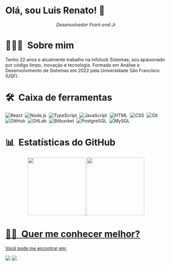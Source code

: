 # Olá, sou Luis Renato! 🚀
<p align="center">
  <em>Desenvolvedor Front-end Jr</em>
</p>

 # 👩🏾‍💻 &nbsp;Sobre mim
 Tenho 22 anos e atualmente trabalho na Infoluck Sistemas, sou apaixonado por código limpo, inovação e tecnologia. Formado em Análise e Desenvolvimento de Sistemas em 2022 pela Universidade São Francisco (USF). 


# 🛠 &nbsp;Caixa de ferramentas

![React](https://img.shields.io/badge/-React-05122A?style=flat&logo=react)&nbsp;
![Node.js](https://img.shields.io/badge/-Node.js-05122A?style=flat&logo=node.js)&nbsp;
![TypeScript](https://img.shields.io/badge/-TypeScript-05122A?style=flat&logo=typescript)&nbsp;
![JavaScript](https://img.shields.io/badge/-JavaScript-05122A?style=flat&logo=javascript)&nbsp;
![HTML](https://img.shields.io/badge/-HTML-05122A?style=flat&logo=HTML5)&nbsp;
![CSS](https://img.shields.io/badge/-CSS-05122A?style=flat&logo=CSS3&logoColor=1572B6)&nbsp;
![Git](https://img.shields.io/badge/-Git-05122A?style=flat&logo=git)&nbsp;
![GitHub](https://img.shields.io/badge/-GitHub-05122A?style=flat&logo=github)&nbsp;
![GitLab](https://img.shields.io/badge/-GitLab-05122A?style=flat&logo=gitlab)&nbsp;
![Bitbucket](https://img.shields.io/badge/-Bitbucket-05122A?style=flat&logo=bitbucket)&nbsp;
![PostgreSQL](https://img.shields.io/badge/-PostgreSQL-05122A?style=flat&logo=postgresql&logoColor=336791)&nbsp;
![MySQL](https://img.shields.io/badge/-MySQL-05122A?style=flat&logo=mysql&logoColor=white)&nbsp;


# 📊 &nbsp;Estatísticas do GitHub 
<p align="center">
<a href="https://github.com/frontfabi">
  <img height="180em" src="https://github-readme-stats-eight-theta.vercel.app/api?username=luisrenato02&show_icons=true&theme=radical&include_all_commits=true&count_private=true"/>
  <img height="180em" src="https://github-readme-stats-eight-theta.vercel.app/api/top-langs/?username=luisrenato02&layout=compact&langs_count=8&theme=radical"/>
</aluisrenato02
</p>


# 🤝🏻 &nbsp;Quer me conhecer melhor?

Você pode me encontrar em:

<div> 
 
  <a href="https://instagram.com/luistoniatisb" target="_blank"><img src="https://img.shields.io/badge/-Instagram-%23E4405F?style=for-the-badge&logo=instagram&logoColor=white" target="_blank"></a>
  <a href="https://www.linkedin.com/in/luis-renato-toniati" target="_blank"><img src="https://img.shields.io/badge/-LinkedIn-%230077B5?style=for-the-badge&logo=linkedin&logoColor=white" target="_blank"></a> 
  
</div>

<!-- Fim -->
